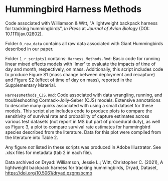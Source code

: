 # Hummingbird Harness Methods

Code associated with Williamson &amp; Witt, "A lightweight backpack harness for tracking hummingbirds", *In Press* at *Journal of Avian Biology* (DOI: 10.1111/jav.02802). 

Folder `0_raw_data` contains all raw data associated with Giant Hummingbirds described in our paper. 

Folder `1_r_scripts1` contains:
`Harness_Methods.Rmd`: Basic code for running linear mixed effects models with 'lmer' to evaluate the impacts of time of day and month, respectively, on mass. Additionally, this script includes code to produce Figure S1 (mass change between deployment and recapture) and Figure S2 (effect of time of day on mass), reported in the Supplementary Material.

`HarnessMethods_CJS.Rmd`: Code associated with data wrangling, running, and troubleshooting Cormack-Jolly-Seber (CJS) models. Extensive annotations to describe many quirks associated with using a small dataset for these models. This script also includes code to produce plots to compare the sensitivity of survival rate and probability of capture estimates across various test datasets (not report in MS but part of procedural duty), as well as Figure 3, a plot to compare survival rate estimates for hummingbird species described from the literature. Data for this plot were compiled from the literature into Table 2. 

Any figure *not* listed in these scripts was produced in Adobe Illustrator. See .xlsx files for metadata (tab 2 in each file).

Data archived on Dryad: 
Williamson, Jessie L.; Witt, Christopher C. (2021), A lightweight backpack harness for tracking hummingbirds, Dryad, Dataset, https://doi.org/10.5061/dryad.pzgmsbcmb